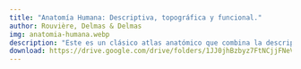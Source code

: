 ```yaml
---
title: "Anatomía Humana: Descriptiva, topográfica y funcional."
author: Rouvière, Delmas & Delmas
img: anatomia-humana.webp
description: "Este es un clásico atlas anatómico que combina la descripción detallada de las estructuras oseas, explica la topografia, lo cual permite tener una idea clara de donde se encuentra cada organo, hueso, etc. Y además explica la biomecanica articular. En sí, se divide en 4 tomos que abarcan: Miembros superiores, tronco y espalda, miembros inferiores, Cabeza y cuello, viseras y neuroanatomía. Cuenta con ilustraciones y marcas que ayudan a identificar de forma rapida la ubicación exacta de lo que se esté buscando."
download: https://drive.google.com/drive/folders/1JJ0jhBzbyz7FtNCjjFNeVUhf5A0fv5we?usp=sharing
---
```

